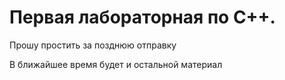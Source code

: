 # Первая лабораторная по С++.

Прошу простить за позднюю отправку

В ближайшее время будет и остальной материал
